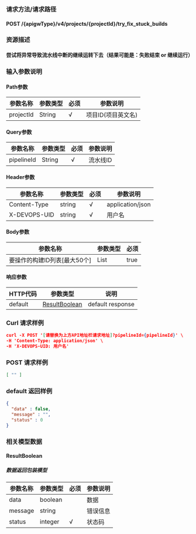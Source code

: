 ### 请求方法/请求路径
#### POST /{apigwType}/v4/projects/{projectId}/try_fix_stuck_builds
### 资源描述
#### 尝试将异常导致流水线中断的继续运转下去（结果可能是：失败结束 or 继续运行）
### 输入参数说明
#### Path参数

| 参数名称      | 参数类型   | 必须  | 参数说明        |
| --------- | ------ | --- | ----------- |
| projectId | String | √   | 项目ID(项目英文名) |

#### Query参数

| 参数名称       | 参数类型   | 必须  | 参数说明  |
| ---------- | ------ | --- | ----- |
| pipelineId | String | √   | 流水线ID |

#### Header参数

| 参数名称         | 参数类型   | 必须  | 参数说明             |
| ------------ | ------ | --- | ---------------- |
| Content-Type | string | √   | application/json |
| X-DEVOPS-UID | string | √   | 用户名              |

#### Body参数

| 参数名称              | 参数类型         | 必须   |
| ----------------- | ------------ | ---- |
| 要操作的构建ID列表[最大50个] | List<string> | true |

#### 响应参数

| HTTP代码  | 参数类型                            | 说明               |
| ------- | ------------------------------- | ---------------- |
| default | [ResultBoolean](#ResultBoolean) | default response |

### Curl 请求样例

```Json
curl -X POST '[请替换为上方API地址栏请求地址]?pipelineId={pipelineId}' \
-H 'Content-Type: application/json' \
-H 'X-DEVOPS-UID: 用户名' 
```

### POST 请求样例

```Json
[ "" ]
```

### default 返回样例

```Json
{
  "data" : false,
  "message" : "",
  "status" : 0
}
```

### 相关模型数据
#### ResultBoolean
##### 数据返回包装模型

| 参数名称    | 参数类型    | 必须  | 参数说明 |
| ------- | ------- | --- | ---- |
| data    | boolean |     | 数据   |
| message | string  |     | 错误信息 |
| status  | integer | √   | 状态码  |

 
